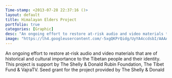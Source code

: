 ```yaml
---
Time-stamp: <2013-07-28 22:37:16 ()>
layout: default
title: Himalayan Elders Project
portfolio: true
categories: [Graphic]
desc: "An ongoing effort to restore at-risk audio and video materials that are of historical and cultural importance to the Tibetan people and their identity.<br> This project is support by The Shelly & Donald Rubin Foundation, The Tibet Fund & VajraTV. Seed grant for the project provided by The Shelly & Donald Rubin Foundation"
image: "https://lh4.googleusercontent.com/-5xgQKPrQidg/UyYA4ccdsbI/AAAAAAAAA4Y/0Jc3IJNgIRo/s250-no/conservetibet.jpg"
---
```

An ongoing effort to restore at-risk audio and video materials that are of historical and cultural importance to the Tibetan people and their identity.<br> This project is support by The Shelly & Donald Rubin Foundation, The Tibet Fund & VajraTV. Seed grant for the project provided by The Shelly & Donald 